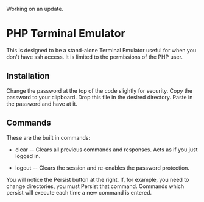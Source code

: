 Working on an update.




PHP Terminal Emulator
=====================

This is designed to be a stand-alone Terminal Emulator useful for when you
don't have ssh access.
It is limited to the permissions of the PHP user.

Installation
------------

Change the password at the top of the code slightly for security. Copy the password to your clipboard. Drop this file in the desired directory. Paste in the password and have at it.

Commands
--------

These are the built in commands:

* clear -- Clears all previous commands and responses.
Acts as if you just logged in.

* logout -- Clears the session and re-enables the password protection.

You will notice the Persist button at the right. If, for example, you need to change directories, you must Persist that command. Commands which persist will execute each time a new command is entered.
